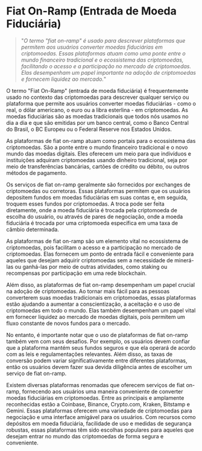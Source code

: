 # Fiat On-Ramp (Entrada de Moeda Fiduciária)

>"*O termo "fiat on-ramp" é usado para descrever plataformas que permitem aos usuários converter moedas fiduciárias em criptomoedas. Essas plataformas atuam como uma ponte entre o mundo financeiro tradicional e o ecossistema das criptomoedas, facilitando o acesso e a participação no mercado de criptomoedas. Elas desempenham um papel importante na adoção de criptomoedas e fornecem liquidez ao mercado.*"

O termo "Fiat On-Ramp" (entrada de moeda fiduciária) é frequentemente usado no contexto das criptomoedas para descrever qualquer serviço ou plataforma que permite aos usuários converter moedas fiduciárias - como o real, o dólar americano, o euro ou a libra esterlina - em criptomoedas. As moedas fiduciárias são as moedas tradicionais que todos nós usamos no dia a dia e que são emitidas por um banco central, como o Banco Central do Brasil, o BC Europeu ou o Federal Reserve nos Estados Unidos.

As plataformas de fiat on-ramp atuam como portais para o ecossistema das criptomoedas. São a ponte entre o mundo financeiro tradicional e o novo mundo das moedas digitais. Eles oferecem um meio para que indivíduos e instituições adquiram criptomoedas usando dinheiro tradicional, seja por meio de transferências bancárias, cartões de crédito ou débito, ou outros métodos de pagamento.

Os serviços de fiat on-ramp geralmente são fornecidos por exchanges de criptomoedas ou corretoras. Essas plataformas permitem que os usuários depositem fundos em moedas fiduciárias em suas contas e, em seguida, troquem esses fundos por criptomoedas. A troca pode ser feita diretamente, onde a moeda fiduciária é trocada pela criptomoeda de escolha do usuário, ou através de pares de negociação, onde a moeda fiduciária é trocada por uma criptomoeda específica em uma taxa de câmbio determinada.

As plataformas de fiat on-ramp são um elemento vital no ecossistema de criptomoedas, pois facilitam o acesso e a participação no mercado de criptomoedas. Elas fornecem um ponto de entrada fácil e conveniente para aqueles que desejam adquirir criptomoedas sem a necessidade de minerá-las ou ganhá-las por meio de outras atividades, como staking ou recompensas por participação em uma rede blockchain.

Além disso, as plataformas de fiat on-ramp desempenham um papel crucial na adoção de criptomoedas. Ao tornar mais fácil para as pessoas converterem suas moedas tradicionais em criptomoedas, essas plataformas estão ajudando a aumentar a conscientização, a aceitação e o uso de criptomoedas em todo o mundo. Elas também desempenham um papel vital em fornecer liquidez ao mercado de moedas digitais, pois permitem um fluxo constante de novos fundos para o mercado.

No entanto, é importante notar que o uso de plataformas de fiat on-ramp também vem com seus desafios. Por exemplo, os usuários devem confiar que a plataforma mantém seus fundos seguros e que ela operará de acordo com as leis e regulamentações relevantes. Além disso, as taxas de conversão podem variar significativamente entre diferentes plataformas, então os usuários devem fazer sua devida diligência antes de escolher um serviço de fiat on-ramp.

Existem diversas plataformas renomadas que oferecem serviços de fiat on-ramp, fornecendo aos usuários uma maneira conveniente de converter moedas fiduciárias em criptomoedas. Entre as principais e amplamente reconhecidas estão a Coinbase, Binance, Crypto.com, Kraken, Bitstamp e Gemini. Essas plataformas oferecem uma variedade de criptomoedas para negociação e uma interface amigável para os usuários. Com recursos como depósitos em moeda fiduciária, facilidade de uso e medidas de segurança robustas, essas plataformas têm sido escolhas populares para aqueles que desejam entrar no mundo das criptomoedas de forma segura e conveniente.